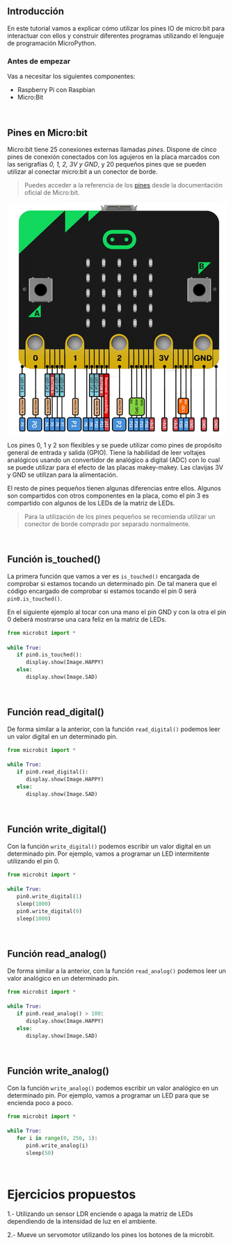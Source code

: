 ## Introducción

En este tutorial vamos a explicar cómo utilizar los pines IO de micro:bit para interactuar con ellos y construir diferentes programas utilizando el lenguaje de programación MicroPython.

### Antes de empezar

Vas a necesitar los siguientes componentes:

- Raspberry Pi con Raspbian
- Micro:Bit



<br />



## Pines en Micro:bit

Micro:bit tiene 25 conexiones externas llamadas *pines*. Dispone de cinco pines de conexión conectados con los agujeros en la placa marcados con las serigrafías *0, 1, 2, 3V y GND*, y 20 pequeños pines que se pueden utilizar al conectar micro:bit a un conector de borde.

> Puedes acceder a la referencia de los <a target="_blank" href="https://microbit-micropython.readthedocs.io/en/latest/pin.html">pines</a> desde la documentación oficial de Micro:bit.

![](img/pines.jpg)

Los pines 0, 1 y 2 son flexibles y se puede utilizar como pines de propósito general de entrada y salida (GPIO). Tiene la habilidad de leer voltajes analógicos usando un convertidor de analógico a digital (ADC) con lo cual se puede utilizar para el efecto de las placas makey-makey. Las clavijas 3V y GND se utilizan para la alimentación.

El resto de pines pequeños tienen algunas diferencias entre ellos. Algunos son compartidos con otros componentes en la placa, como el pin 3 es compartido con algunos de los LEDs de la matriz de LEDs.

> Para la utilización de los pines pequeños se recomienda utilizar un conector de borde comprado por separado normalmente.



<br />



## Función is_touched()

La primera función que vamos a ver es `is_touched()` encargada de comprobar si estamos tocando un determinado pin. De tal manera que el código encargado de comprobar si estamos tocando el pin 0 será `pin0.is_touched()`.

En el siguiente ejemplo al tocar con una mano el pin GND y con la otra el pin 0 deberá mostrarse una cara feliz en la matriz de LEDs.

```python
from microbit import *

while True:
   if pin0.is_touched():
      display.show(Image.HAPPY)
   else:
      display.show(Image.SAD)
```



<br />



## Función read_digital()

De forma similar a la anterior, con la función `read_digital()` podemos leer un valor digital en un determinado pin. 

```python
from microbit import *

while True:
   if pin0.read_digital():
      display.show(Image.HAPPY)
   else:
      display.show(Image.SAD)
```



<br />



## Función write_digital()

Con la función `write_digital()` podemos escribir un valor digital en un determinado pin. Por ejemplo, vamos a programar un LED intermitente utilizando el pin 0. 

```python
from microbit import *

while True:
   pin0.write_digital(1)
   sleep(1000)
   pin0.write_digital(0)
   sleep(1000)
```



<br />



## Función read_analog()

De forma similar a la anterior, con la función `read_analog()` podemos leer un valor analógico en un determinado pin. 

```python
from microbit import *

while True:
   if pin0.read_analog() > 100:
      display.show(Image.HAPPY)
   else:
      display.show(Image.SAD)
```



<br />



## Función write_analog()

Con la función `write_analog()` podemos escribir un valor analógico en un determinado pin. Por ejemplo, vamos a programar un LED para que se encienda poco a poco. 

```python
from microbit import *

while True:
   for i in range(0, 256, 1):
      pin0.write_analog(i)
      sleep(50)
```



<br />



# Ejercicios propuestos

1.- Utilizando un sensor LDR enciende o apaga la matriz de LEDs dependiendo de la intensidad de luz en el ambiente.

2.- Mueve un servomotor utilizando los pines los botones de la microbit.
